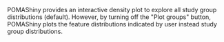 
POMAShiny provides an interactive density plot to explore all study group distributions (default). However, by turning off the "Plot groups" button, POMAShiny plots the feature distributions indicated by user instead study group distributions.     

